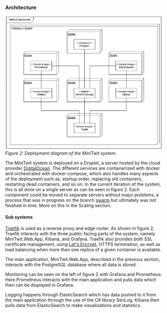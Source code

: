 ### Architecture 

![Deployment](images/Deployment.png "Deployment Diagram")<br/>
*Figure 2: Deployment diagram of the MiniTwit system.*

The MiniTwit system is deployed on a Droplet, a server hosted by the cloud provider [DigitalOcean](https://www.digitalocean.com/).
The different services are containerized with docker and orchestrated with docker-compose, which also handles many aspects of the deployment such as, startup order, replacing old containers, restarting dead containers, and so on. In the current iteration of the system, this is all done on a single server as can be seen in figure 2. Each component could be moved to separate servers without major problems, a process that was in progress on the branch [swarm](https://github.com/jlndk/devoops/tree/swarm) but ultimately was not finished in time. More on this in the Scaling section.

#### Sub systems

[Traefik](https://containo.us/traefik/) is used as a reverse proxy and edge router. As shown in figure 2, Traefik interacts with the three public-facing parts of the system, namely MiniTwit.Web.App, Kibana, and Grafana. Traefik also provides both SSL certificate management, using [Let's Encrypt](https://letsencrypt.org/), HTTPS termination, as well as load balancing when more than one replica of a given container is available.

The main application, MiniTwit.Web.App, described in the previous section, interacts with the PostgreSQL database where all data is stored.

Monitoring can be seen on the left of figure 2 with Grafana and Prometheus. Here Prometheus interacts with the main application and pulls data which then can be displayed in Grafana.

Logging happens through ElasticSearch which has data pushed to it from the main application through the use of the C# library SeriLog. Kibana then pulls data from ElasticSearch to make visualizations and statistics.
